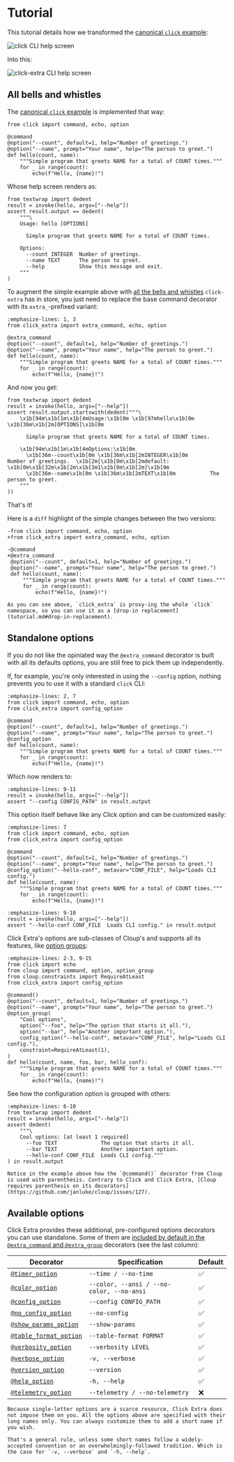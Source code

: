 # Tutorial

This tutorial details how we transformed the [canonical `click` example](https://github.com/pallets/click?tab=readme-ov-file#a-simple-example):

![click CLI help screen](https://raw.githubusercontent.com/kdeldycke/click-extra/main/docs/assets/click-help-screen.png)

Into this:

![click-extra CLI help screen](https://raw.githubusercontent.com/kdeldycke/click-extra/main/docs/assets/click-extra-screen.png)

## All bells and whistles

The [canonical `click` example](https://github.com/pallets/click?tab=readme-ov-file#a-simple-example) is implemented that way:

```{click:example}
from click import command, echo, option

@command
@option("--count", default=1, help="Number of greetings.")
@option("--name", prompt="Your name", help="The person to greet.")
def hello(count, name):
    """Simple program that greets NAME for a total of COUNT times."""
    for _ in range(count):
        echo(f"Hello, {name}!")
```

Whose help screen renders as:

```{click:run}
from textwrap import dedent
result = invoke(hello, args=["--help"])
assert result.output == dedent(
    """\
    Usage: hello [OPTIONS]

      Simple program that greets NAME for a total of COUNT times.

    Options:
      --count INTEGER  Number of greetings.
      --name TEXT      The person to greet.
      --help           Show this message and exit.
    """
)
```

To augment the simple example above with [all the bells and whistles](index.md#features) `click-extra` has in store, you just need to replace the base command decorator with its `extra_`-prefixed variant:

```{click:example}
:emphasize-lines: 1, 3
from click_extra import extra_command, echo, option

@extra_command
@option("--count", default=1, help="Number of greetings.")
@option("--name", prompt="Your name", help="The person to greet.")
def hello(count, name):
    """Simple program that greets NAME for a total of COUNT times."""
    for _ in range(count):
        echo(f"Hello, {name}!")
```

And now you get:

```{click:run}
from textwrap import dedent
result = invoke(hello, args=["--help"])
assert result.output.startswith(dedent("""\
    \x1b[94m\x1b[1m\x1b[4mUsage:\x1b[0m \x1b[97mhello\x1b[0m \x1b[36m\x1b[2m[OPTIONS]\x1b[0m

      Simple program that greets NAME for a total of COUNT times.

    \x1b[94m\x1b[1m\x1b[4mOptions:\x1b[0m
      \x1b[36m--count\x1b[0m \x1b[36m\x1b[2mINTEGER\x1b[0m       Number of greetings.  \x1b[2m[\x1b[0m\x1b[2mdefault: \x1b[0m\x1b[32m\x1b[2m\x1b[3m1\x1b[0m\x1b[2m]\x1b[0m
      \x1b[36m--name\x1b[0m \x1b[36m\x1b[2mTEXT\x1b[0m           The person to greet.
    """
))
```

That's it!

Here is a `diff` highlight of the simple changes between the two versions:

```{code-block} diff
-from click import command, echo, option
+from click_extra import extra_command, echo, option

-@command
+@extra_command
 @option("--count", default=1, help="Number of greetings.")
 @option("--name", prompt="Your name", help="The person to greet.")
 def hello(count, name):
     """Simple program that greets NAME for a total of COUNT times."""
     for _ in range(count):
         echo(f"Hello, {name}!")
```

```{tip}
As you can see above, `click_extra` is proxy-ing the whole `click` namespace, so you can use it as a [drop-in replacement](tutorial.md#drop-in-replacement).
```

## Standalone options

If you do not like the opiniated way the `@extra_command` decorator is built with all its defaults options, you are still free to pick them up independently.

If, for example, you're only interested in using the `--config` option, nothing prevents you to use it with a standard `click` CLI:

```{click:example}
:emphasize-lines: 2, 7
from click import command, echo, option
from click_extra import config_option

@command
@option("--count", default=1, help="Number of greetings.")
@option("--name", prompt="Your name", help="The person to greet.")
@config_option
def hello(count, name):
    """Simple program that greets NAME for a total of COUNT times."""
    for _ in range(count):
        echo(f"Hello, {name}!")
```

Which now renders to:

```{click:run}
:emphasize-lines: 9-11
result = invoke(hello, args=["--help"])
assert "--config CONFIG_PATH" in result.output
```

This option itself behave like any Click option and can be customized easily:

```{click:example}
:emphasize-lines: 7
from click import command, echo, option
from click_extra import config_option

@command
@option("--count", default=1, help="Number of greetings.")
@option("--name", prompt="Your name", help="The person to greet.")
@config_option("--hello-conf", metavar="CONF_FILE", help="Loads CLI config.")
def hello(count, name):
    """Simple program that greets NAME for a total of COUNT times."""
    for _ in range(count):
        echo(f"Hello, {name}!")
```

```{click:run}
:emphasize-lines: 9-10
result = invoke(hello, args=["--help"])
assert "--hello-conf CONF_FILE  Loads CLI config." in result.output
```

Click Extra's options are sub-classes of Cloup's and supports all its features, like [option groups](https://cloup.readthedocs.io/en/stable/pages/option-groups.html):

```{click:example}
:emphasize-lines: 2-3, 9-15
from click import echo
from cloup import command, option, option_group
from cloup.constraints import RequireAtLeast
from click_extra import config_option

@command()
@option("--count", default=1, help="Number of greetings.")
@option("--name", prompt="Your name", help="The person to greet.")
@option_group(
    "Cool options",
    option("--foo", help="The option that starts it all."),
    option("--bar", help="Another important option."),
    config_option("--hello-conf", metavar="CONF_FILE", help="Loads CLI config."),
    constraint=RequireAtLeast(1),
)
def hello(count, name, foo, bar, hello_conf):
    """Simple program that greets NAME for a total of COUNT times."""
    for _ in range(count):
        echo(f"Hello, {name}!")
```

See how the configuration option is grouped with others:

```{click:run}
:emphasize-lines: 6-10
from textwrap import dedent
result = invoke(hello, args=["--help"])
assert dedent(
    """\
    Cool options: [at least 1 required]
      --foo TEXT              The option that starts it all.
      --bar TEXT              Another important option.
      --hello-conf CONF_FILE  Loads CLI config."""
) in result.output
```

```{caution}
Notice in the example above how the `@command()` decorator from Cloup is used with parenthesis. Contrary to Click and Click Extra, [Cloup requires parenthesis on its decorators](https://github.com/janluke/cloup/issues/127).
```

## Available options

Click Extra provides these additional, pre-configured options decorators you can use standalone. Some of them are [included by default in the `@extra_command` and `@extra_group`](commands.md#click_extra.commands.default_extra_params) decorators (see the last column):

| Decorator |  Specification | Default |
|-----------|----------------| ----|
| [`@timer_option`](timer.md) | `--time / --no-time` | ✅ |
| [`@color_option`](colorize.md#color-option)   | `--color, --ansi / --no-color, --no-ansi` | ✅ |
| [`@config_option`](config.md#standalone-option) | `--config CONFIG_PATH` | ✅ |
| [`@no_config_option`](config.md#) | `--no-config` | ✅ |
| [`@show_params_option`](parameters.md#show-params-option) | `--show-params` | ✅ |
| [`@table_format_option`](table.md) | `--table-format FORMAT` | ✅ |
| [`@verbosity_option`](logging.md#colored-verbosity) | `--verbosity LEVEL` | ✅ |
| [`@verbose_option`](logging.md#click_extra.logging.VerboseOption) | `-v, --verbose` | ✅ |
| [`@version_option`](version.md)| `--version` | ✅ |
| [`@help_option`](colorize.md#click_extra.colorize.HelpExtraFormatter) | `-h, --help` | ✅ |
| [`@telemetry_option`](click_extra.md#module-click_extra.telemetry) | `--telemetry / --no-telemetry` |❌|

```{note}
Because single-letter options are a scarce resource, Click Extra does not impose them on you. All the options above are specified with their long names only. You can always customize them to add a short name if you wish.

That's a general rule, unless some short names follow a widely-accepted convention or an overwhelmingly-followed tradition. Which is the case for `-v, --verbose` and `-h, --help`.
```